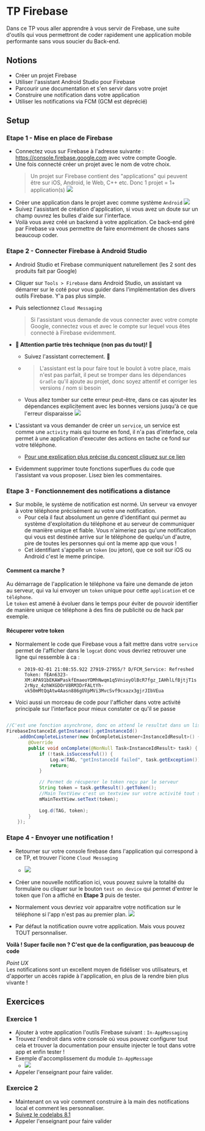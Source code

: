 # TP Firebase
Dans ce TP vous aller apprendre à vous servir de Firebase, une suite d'outils qui vous permettront de coder rapidement une application mobile performante sans vous soucier du Back-end.

## Notions
- Créer un projet Firebase
- Utiliser l'assistant Android Studio pour Firebase
- Parcourir une documentation et s'en servir dans votre projet
- Construire une notification dans votre application
- Utiliser les notifications via FCM (GCM est déprécié) 

## Setup
### Etape 1 - Mise en place de Firebase
- Connectez vous sur Firebase à l'adresse suivante : https://console.firebase.google.com avec votre compte Google.
- Une fois connecté créer un projet avec le nom de votre choix. 
    > Un projet sur Firebase contient des "applications" qui peuvent être sur iOS, Android, le Web, C++ etc. Donc 1 projet = 1+ application(s)
    ![](projectAssets/firebase_project_creation.png)
- Créer une application dans le projet avec comme système `Android`
    ![](projectAssets/firebase_app_creation.png)
- Suivez l'assistant de création d'application, si vous avez un doute sur un champ ouvrez les bulles d'aide sur l'interface.
- Voilà vous avez créé un backend à votre application. Ce back-end géré par Firebase va vous permettre de faire enormément de choses sans beaucoup coder.

### Etape 2 - Connecter Firebase à Android Studio
- Android Studio et Firebase communiquent naturellement (les 2 sont des produits fait par Google)
- Cliquer sur `Tools > Firebase` dans Android Studio, un assistant va démarrer sur le coté pour vous guider dans l'implémentation des divers outils Firebase. Y'a pas plus simple.
- Puis selectionnez `Cloud Messaging` 
    > Si l'assistant vous demande de vous connecter avec votre compte Google, connectez vous et avec le compte sur lequel vous êtes connecté à Firebase evidemment.
- **🚧 Attention partie très technique (non pas du tout)! 🚧** 
  - Suivez l'assistant correctement. 👶
  - > L'assistant est la pour faire tout le boulot à votre place, mais n'est pas parfait, il peut se tromper dans les dépendances `Gradle` qu'il ajoute au projet, donc soyez attentif et corriger les versions / nom si besoin
  - Vous allez tomber sur cette erreur peut-être, dans ce cas ajouter les dépendances explicitement avec les bonnes versions jusqu'à ce que l'erreur disparaisse ![](projectAssets/firebase_gradle_error.png)

- L'assistant va vous demander de créer un `service`, un service est comme une `activity` mais qui tourne en fond, il n'a pas d'interface, cela permet à une application d'executer des actions en tache ce fond sur votre téléphone. 
  - [Pour une explication plus précise du concept cliquez sur ce lien](https://google-developer-training.github.io/android-developer-fundamentals-course-concepts-v2/unit-3-working-in-the-background/lesson-7-background-tasks/7-4-c-services/7-4-c-services.html)
- Evidemment supprimer toute fonctions superflues du code que l'assistant va vous proposer. Lisez bien les commentaires.
### Etape 3 - Fonctionnement des notifications a distance
- Sur mobile, le système de notification est normé. Un serveur va envoyer à votre téléphone précisément au votre une notification.
  - Pour cela il faut absolument un genre d'identifiant qui permet au système d'exploitation du téléphone et au serveur de communiquer de manière unique et fiable. Vous n'aimeriez pas qu'une notification qui vous est destinée arrive sur le téléphone de quelqu'un d'autre, pire de toutes les personnes qui ont la meme app que vous !
  - Cet identifiant s'appelle un `token` (ou jeton), que ce soit sur iOS ou Android c'est le meme principe.
#### Comment ca marche ?
Au démarrage de l'application le téléphone va faire une demande de jeton au serveur, qui va lui envoyer un `token` unique pour cette `application` et ce `téléphone`.    
Le `token` est amené à évoluer dans le temps pour éviter de pouvoir identifier de manière unique ce téléphone à des fins de publicité ou de hack par exemple.   

#### Récuperer votre token
- Normalement le code que Firebase vous a fait mettre dans votre `service` permet de l'afficher dans le `logcat` donc vous devriez retrouver une ligne qui ressemble à ca :    
  - `2019-02-01 21:08:55.922 27919-27955/? D/FCM_Service: Refreshed Token: fEAn6323-XM:APA91bEKAWPaskfEmaeoYDMhNwqm1q5VnioyOlBcR7fgz_IAHhlLfBjtjT1s2rNyz_4zhWXGDOrV8RM3DrFALtYh-vk50mMtQqAtw4Aasn886gUVpMVi3MvcSvf9cxazx3gjrJIbVEua`

- Voici aussi un morceau de code pour l'afficher dans votre activité principale sur l'interface pour mieux constater ce qu'il se passe 

```java

//C'est une fonction asynchrone, donc on attend le resultat dans un listener anonyme
FirebaseInstanceId.getInstance().getInstanceId()
    .addOnCompleteListener(new OnCompleteListener<InstanceIdResult>() {
        @Override
        public void onComplete(@NonNull Task<InstanceIdResult> task) {
            if (!task.isSuccessful()) {
                Log.w(TAG, "getInstanceId failed", task.getException());
                return;
            }

            // Permet de récuperer le token reçu par le serveur
            String token = task.getResult().getToken();
            //Main TextView c'est un textview sur votre activité tout simplement pour l'afficher
            mMainTextView.setText(token);
    
            Log.d(TAG, token);
        }
    });
```

### Etape 4 - Envoyer une notification !
- Retourner sur votre console firebase dans l'application qui correspond à ce TP, et trouver l'icone `Cloud Messaging` 
  - ![](projectAssets/firebase_cloud_messaging.png)
- Créer une nouvelle notification ici, vous pouvez suivre la totalité du formulaire ou cliquer sur le bouton `test on device` qui permet d'entrer le token que l'on a affiché en **Etape 3** puis de tester.

- Normalement vous devriez voir apparaitre votre notification sur le téléphone si l'app n'est pas au premier plan.
![](projectAssets/firebase_device_notification.png)

- Par défaut la notification ouvre votre application. Mais vous pouvez TOUT personnaliser.

**Voilà ! Super facile non ? C'est que de la configuration, pas beaucoup de code**    

*Point UX*    
Les notifications sont un excellent moyen de fidéliser vos utilisateurs, et d'apporter un accès rapide à l'application, en plus de la rendre bien plus vivante !

## Exercices

### Exercice 1 
- Ajouter à votre application l'outils Firebase suivant : `In-AppMessaging`
- Trouvez l'endroit dans votre console où vous pouvez configurer tout cela et trouver la documentation pour ensuite injecter le tout dans votre app et enfin tester ! 
- Exemple d'accomplissement du module `In-AppMessage` 
  - ![](projectAssets/firebase_in_app.png)
- Appeler l'enseignant pour faire valider.
### Exercice 2
- Maintenant on va voir comment construire à la main des notifications local et comment les personnaliser.
- [Suivez le codelabs 8.1](https://codelabs.developers.google.com/codelabs/android-training-notifications)
- Appeler l'enseignant pour faire valider